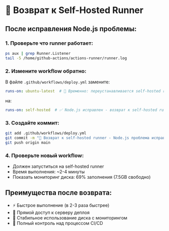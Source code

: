 # 🔄 Возврат к Self-Hosted Runner

## После исправления Node.js проблемы:

### 1. Проверьте что runner работает:
```bash
ps aux | grep Runner.Listener
tail -5 /home/github-actions/actions-runner/runner.log
```

### 2. Измените workflow обратно:
В файле `.github/workflows/deploy.yml` замените:
```yaml
runs-on: ubuntu-latest  # 🔧 Временно: переустанавливается self-hosted runner
```
на:
```yaml
runs-on: self-hosted  # ✅ Node.js исправлен - возврат к self-hosted runner
```

### 3. Создайте коммит:
```bash
git add .github/workflows/deploy.yml
git commit -m "🚀 Возврат к self-hosted runner - Node.js проблема исправлена"
git push origin main
```

### 4. Проверьте новый workflow:
- Должен запуститься на self-hosted runner
- Время выполнения: ~2-4 минуты
- Показать мониторинг диска: 69% заполнения (7.5GB свободно)

## Преимущества после возврата:
- ⚡ Быстрое выполнение (в 2-3 раза быстрее)
- 🔗 Прямой доступ к серверу деплоя
- 💾 Стабильное использование диска с мониторингом
- 🎯 Полный контроль над процессом CI/CD
